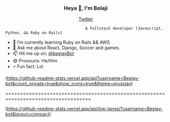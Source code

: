 <h3 align="center"> Heya 👋, I'm Bolaji</h3>
<p align="center">
  <a href="https://twitter.com/beejayBot">Twitter</a>
</p>

                                                        
                                       A Fullstack developer (Javascript, Python, && Ruby on Rails)

- 🌱 I’m currently learning Ruby on Rails && AWS
- 💬 Ask me about React, Django, Soccer and games.
- 📫 Hit me up on; [@beejayBot](https://twitter.com/beejayBot)
- 😄 Pronouns: He/Him
- ⚡ Fun fact: Lol


(https://github-readme-stats.vercel.app/api?username=Beejay-bot&count_private=true&show_icons=true&theme=prussian)

===================================================================================

(https://github-readme-stats.vercel.app/api/top-langs/?username=Beejay-bot&layout=compact)
